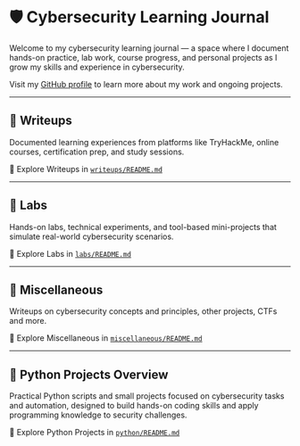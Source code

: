 # 🛡️ Cybersecurity Learning Journal

Welcome to my cybersecurity learning journal — a space where I document hands-on practice, lab work, course progress, and personal projects as I grow my skills and experience in cybersecurity.

Visit my [GitHub profile](https://github.com/blazkv) to learn more about my work and ongoing projects.

---

## 📝 Writeups

Documented learning experiences from platforms like TryHackMe, online courses, certification prep, and study sessions.

📁 Explore Writeups in [`writeups/README.md`](writeups/README.md)

---

## 🧪 Labs

Hands-on labs, technical experiments, and tool-based mini-projects that simulate real-world cybersecurity scenarios.

📁 Explore Labs in [`labs/README.md`](labs/README.md)

---

## 🧠 Miscellaneous

Writeups on cybersecurity concepts and principles, other projects, CTFs and more.

📁 Explore Miscellaneous in [`miscellaneous/README.md`](miscellaneous/README.md)

---

## 🐍 Python Projects Overview

Practical Python scripts and small projects focused on cybersecurity tasks and automation, designed to build hands-on coding skills and apply programming knowledge to security challenges.

📁 Explore Python Projects in [`python/README.md`](python/README.md)
